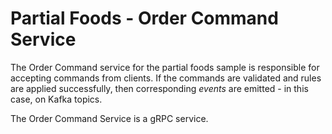 # Partial Foods - Order Command Service
The Order Command service for the partial foods sample is responsible for accepting commands from clients. If the commands are validated and rules are applied successfully, then corresponding _events_ are emitted - in this case, on Kafka topics.

The Order Command Service is a gRPC service.
